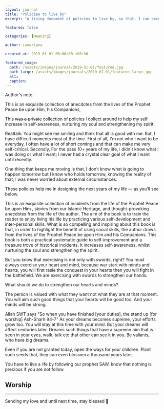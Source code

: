 ```yaml
---
layout: journal
title: "Policies to live by"
excerpt: "A living document of policies to live by, so that, I can become better everyday"

featured: false

categories: [Meaning]

author: camariana

created_at: 2019-01-01 00:00:00 +00:00

featured_image:
  path: /assets/images/journal/2019-01-01/featured.jpg
  path_large: /assets/images/journals/2019-01-01/featured_large.jpg
  alt:
  caption:
---
```


Author's note:

This is an  exquisite collection of anecdotes from the lives of the Prophet Peace be upon Him, his Companions,

This <del>was a private</del>  collection of policies I collect around to help my self increase in self-awareness, nurturing my soul and strengthening my spirit.

Realtalk: You might see me smiling and think that all is good with me. But, I have difficult moments most of the time. First of all, I'm not who I want to be everyday, I often have a lot of short comings and that can make me very self-critical. Secondly, For the pass 10+ years of my life, I didn't know what I was doing or what I want; I never had a crystal clear goal of what I want until recently.

One thing that keeps me moving is that, I don’t know what is going to happen tomorrow but I know who holds tomorrow, knowing the reality of that, I was never worried about external circumstances.

These policies help me in designing the next years of my life — as you’ll see below.



This is an exquisite collection of incidents from the life of the Prophet Peace be upon Him , stories from our Islamic Heritage, and thought-provoking anecdotes from the life of the author. The aim of the book is to train the reader to enjoy living his life by practicing various self-development and inter-personal skills. What is so compelling and inspiring about this book is that, in order to highlight the benefit of using social skills, the author draws from the lives of the Prophet Peace be upon Him and his Companions.
This book is both a practical systematic guide to self-improvement and a treasure trove of historical incidents. It increases self-awareness, whilst nurturing the soul and strengthening the spirit.



But you know that exercising is not only with swords, right? You must always exercise your heart and mind, because war start with minds and hearts, you will first rasie the conquest in your hearts then you will fight in the battlefield. We are exercising with swords to strengthen our hands.

What should we do to strengthen our hearts and minds? 

The person is valued with what they want not what they are at that moment. You will aim such good things that your hearts will be good too. And your minds will be strong.

Allah SWT says "So when you have finished [your duties], the stand up [for worship] Ash-Sharh 94-7" As your dreams becomes supreme, your efforts grow too. You will stay at this time with your mind. But your dreams will affect centuries later. Dreams such things that have a supreme aim that is seen in your eyes, walk, talk etc that other can see it in you. Be valiants, who have big dreams. 

Even if you are not granted today, open the ways for your children. Plant such seeds that, they can even blossom a thousand years later.

You have to live a life by following our prophet SAW. know that nothing is precious if you are not follow

## Worship















---

Sending my love and until next time, stay blessed :pray:























































































































